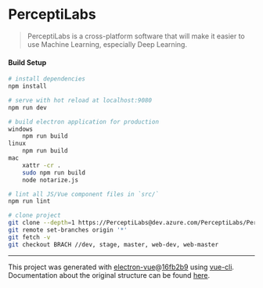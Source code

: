 # PerceptiLabs

> PerceptiLabs is a cross-platform software that will make it easier to use Machine Learning, especially Deep Learning.

#### Build Setup

``` bash
# install dependencies
npm install

# serve with hot reload at localhost:9080
npm run dev

# build electron application for production
windows
    npm run build
linux
    npm run build
mac
    xattr -cr .
    sudo npm run build
    node notarize.js

# lint all JS/Vue component files in `src/`
npm run lint

# clone project
git clone --depth=1 https://PerceptiLabs@dev.azure.com/PerceptiLabs/PerceptiLabs/_git/PerceptiLabs
git remote set-branches origin '*'
git fetch -v
git checkout BRACH //dev, stage, master, web-dev, web-master

```

---

This project was generated with [electron-vue](https://github.com/SimulatedGREG/electron-vue)@[16fb2b9](https://github.com/SimulatedGREG/electron-vue/tree/16fb2b963f17318cd9ff17d2adfd1945bd7107a0) using [vue-cli](https://github.com/vuejs/vue-cli). Documentation about the original structure can be found [here](https://simulatedgreg.gitbooks.io/electron-vue/content/index.html).
